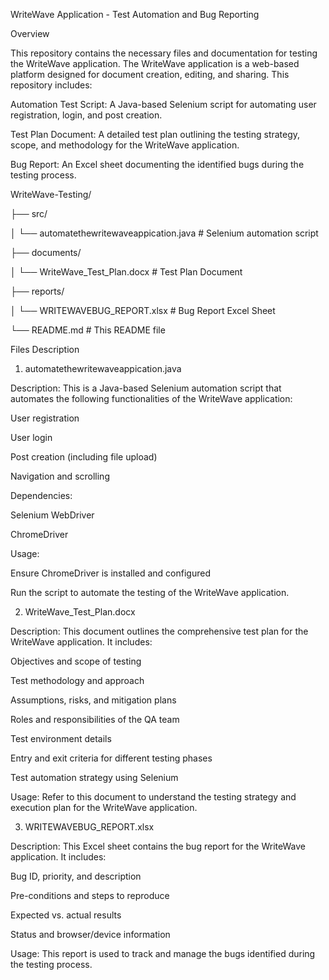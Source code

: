 WriteWave Application - Test Automation and Bug Reporting



Overview



This repository contains the necessary files and documentation for testing the WriteWave application. The WriteWave application is a web-based platform designed for document creation, editing, and sharing. This repository includes:



Automation Test Script: A Java-based Selenium script for automating user registration, login, and post creation.




Test Plan Document: A detailed test plan outlining the testing strategy, scope, and methodology for the WriteWave application.




Bug Report: An Excel sheet documenting the identified bugs during the testing process.








WriteWave-Testing/


├── src/


│   └── automatethewritewaveappication.java  # Selenium automation script


├── documents/


│   └── WriteWave_Test_Plan.docx            # Test Plan Document


├── reports/


│   └── WRITEWAVEBUG_REPORT.xlsx            # Bug Report Excel Sheet



└── README.md                               # This README file





Files Description



1. automatethewritewaveappication.java



Description: This is a Java-based Selenium automation script that automates the following functionalities of the WriteWave application:




User registration




User login




Post creation (including file upload)





Navigation and scrolling



Dependencies:



Selenium WebDriver



ChromeDriver

Usage:


Ensure ChromeDriver is installed and configured



Run the script to automate the testing of the WriteWave application.



2. WriteWave_Test_Plan.docx


Description: This document outlines the comprehensive test plan for the WriteWave application. It includes:



Objectives and scope of testing



Test methodology and approach



Assumptions, risks, and mitigation plans



Roles and responsibilities of the QA team


Test environment details



Entry and exit criteria for different testing phases


Test automation strategy using Selenium


Usage: Refer to this document to understand the testing strategy and execution plan for the WriteWave application.



3. WRITEWAVEBUG_REPORT.xlsx


Description: This Excel sheet contains the bug report for the WriteWave application. It includes:


Bug ID, priority, and description


Pre-conditions and steps to reproduce


Expected vs. actual results


Status and browser/device information


Usage: This report is used to track and manage the bugs identified during the testing process.


